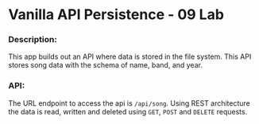# Vanilla API Persistence - 09 Lab

### Description:
This app builds out an API where data is stored in the file system. This API stores song data with the schema of name, band, and year.

### API:
The URL endpoint to access the api is `/api/song`.  Using REST architecture the data is read, written and deleted using `GET`, `POST` and `DELETE` requests. 
